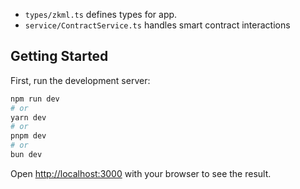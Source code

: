 

- `types/zkml.ts` defines types for app.
- `service/ContractService.ts` handles smart contract interactions



## Getting Started

First, run the development server:

```bash
npm run dev
# or
yarn dev
# or
pnpm dev
# or
bun dev
```

Open [http://localhost:3000](http://localhost:3000) with your browser to see the result.